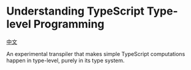 # Understanding TypeScript Type-level Programming

[中文](./README.md)

An experimental transpiler that makes simple TypeScript computations happen in type-level, purely in its type system.
